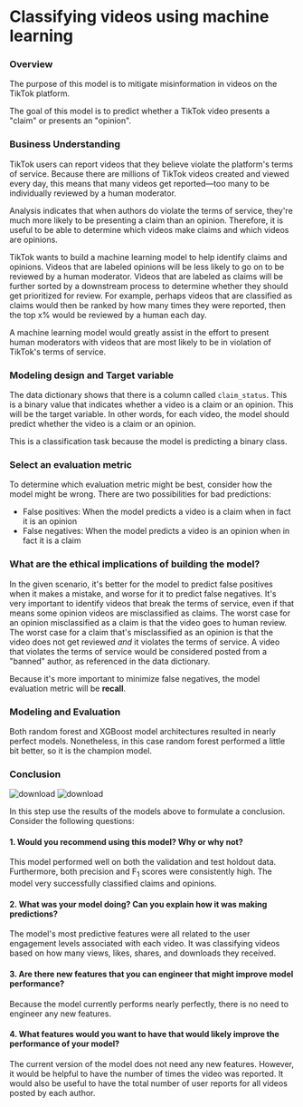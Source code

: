 # Classifying videos using machine learning

### Overview 

The purpose of this model is to mitigate misinformation in videos on the TikTok platform.

The goal of this model is to predict whether a TikTok video presents a "claim" or presents an "opinion". 

### Business Understanding 

TikTok users can report videos that they believe violate the platform's terms of service. Because there are millions of TikTok videos created and viewed every day, this means that many videos get reported&mdash;too many to be individually reviewed by a human moderator.

Analysis indicates that when authors do violate the terms of service, they're much more likely to be presenting a claim than an opinion. Therefore, it is useful to be able to determine which videos make claims and which videos are opinions.

TikTok wants to build a machine learning model to help identify claims and opinions. Videos that are labeled opinions will be less likely to go on to be reviewed by a human moderator. Videos that are labeled as claims will be further sorted by a downstream process to determine whether they should get prioritized for review. For example, perhaps videos that are classified as claims would then be ranked by how many times they were reported, then the top x% would be reviewed by a human each day.

A machine learning model would greatly assist in the effort to present human moderators with videos that are most likely to be in violation of TikTok's terms of service. 

### Modeling design and Target variable

The data dictionary shows that there is a column called `claim_status`. This is a binary value that indicates whether a video is a claim or an opinion. This will be the target variable. In other words, for each video, the model should predict whether the video is a claim or an opinion.

This is a classification task because the model is predicting a binary class. 


### Select an evaluation metric

To determine which evaluation metric might be best, consider how the model might be wrong. There are two possibilities for bad predictions:

  - False positives: When the model predicts a video is a claim when in fact it is an opinion
  - False negatives: When the model predicts a video is an opinion when in fact it is a claim



### What are the ethical implications of building the model?

In the given scenario, it's better for the model to predict false positives when it makes a mistake, and worse for it to predict false negatives. It's very important to identify videos that break the terms of service, even if that means some opinion videos are misclassified as claims. The worst case for an opinion misclassified as a claim is that the video goes to human review. The worst case for a claim that's misclassified as an opinion is that the video does not get reviewed _and_ it violates the terms of service. A video that violates the terms of service would be considered posted from a "banned" author, as referenced in the data dictionary.

Because it's more important to minimize false negatives, the model evaluation metric will be **recall**.  

### Modeling and Evaluation 
Both random forest and XGBoost model architectures resulted in nearly perfect models. Nonetheless, in this case random forest performed a little bit better, so it is the champion model.

### Conclusion

![download](https://github.com/user-attachments/assets/378d3204-e19c-4b5d-8e5b-205812dd0ddd)
![download](https://github.com/user-attachments/assets/b2a500e7-b711-48c4-b79a-30f73f54cef1)

In this step use the results of the models above to formulate a conclusion. Consider the following questions:

#### 1. Would you recommend using this model? Why or why not?

This model performed well on both the validation and test holdout data. Furthermore, both precision and F<sub>1</sub> scores were consistently high. The model very successfully classified claims and opinions.

#### 2. What was your model doing? Can you explain how it was making predictions?

The model's most predictive features were all related to the user engagement levels associated with each video. It was classifying videos based on how many views, likes, shares, and downloads they received.

#### 3. Are there new features that you can engineer that might improve model performance?

Because the model currently performs nearly perfectly, there is no need to engineer any new features.

#### 4. What features would you want to have that would likely improve the performance of your model?

The current version of the model does not need any new features. However, it would be helpful to have the number of times the video was reported. It would also be useful to have the total number of user reports for all videos posted by each author.
